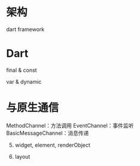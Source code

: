 # 架构

dart framework

# Dart

final & const



var & dynamic

# 与原生通信

MethodChannel：方法调用
EventChannel：事件监听
BasicMessageChannel：消息传递

5. widget, element, renderObject

6. layout